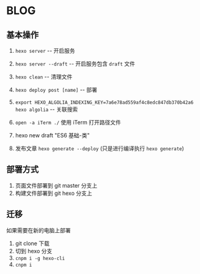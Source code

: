 # BLOG

## 基本操作

1.  `hexo server` -- 开启服务
2.  `hexo server --draft` -- 开启服务包含 `draft` 文件

3.  `hexo clean` -- 清理文件
4.  `hexo deploy post [name]` -- 部署

5.  `export HEXO_ALGOLIA_INDEXING_KEY=7a6e78ad559af4c8edc847db370b42a6` `hexo algolia` -- 关联搜索

6.  `open -a iTerm ./` 使用 iTerm 打开路径文件

7.  hexo new draft "ES6 基础-类"

8.  发布文章 `hexo generate --deploy` (只是进行编译执行 `hexo generate`)

## 部署方式

1.  页面文件部署到 git master 分支上
2.  构建文件部署到 git hexo 分支上

## 迁移

如果需要在新的电脑上部署

1.  git clone 下载
2.  切到 hexo 分支
3.  `cnpm i -g hexo-cli`
4.  `cnpm i`
